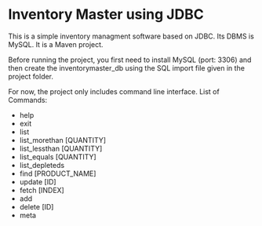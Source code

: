 # Inventory Master using JDBC

This is a simple inventory managment software based on JDBC. Its DBMS is MySQL. 
It is a Maven project. 

Before running the project, you first need to install MySQL (port: 3306) and then create the inventorymaster_db using the SQL import file given in the project folder.

For now, the project only includes  command line interface.
List of Commands:

<ul>
  <li>help</li>
  <li>exit </li>
  <li>list</li>
  <li>list_morethan [QUANTITY] </li>
  <li>list_lessthan [QUANTITY]</li>
  <li>list_equals [QUANTITY]</li>
  <li>list_depleteds </li>
  <li>find [PRODUCT_NAME] </li>
  <li>update [ID] </li>
  <li>fetch [INDEX] </li>
  <li>add</li>
  <li>delete [ID] </li>
   <li>meta</li>
</ul>
